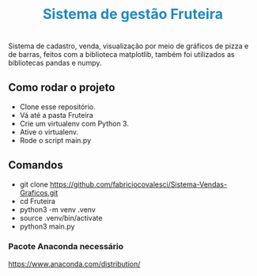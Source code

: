 
<div align="center">
  <h1 style="color:#1F89C6;padding:20px;">Sistema de gestão Fruteira</h1> 
</div>

 Sistema de cadastro, venda, visualização por meio de gráficos de pizza e de barras, feitos com a biblioteca matplotlib, também foi utilizados as bibliotecas pandas e numpy.
 
## Como rodar o projeto
* Clone esse repositório.
* Vá até a pasta Fruteira
* Crie um virtualenv com Python 3.
* Ative o virtualenv.
* Rode o script main.py

## Comandos
* git clone https://github.com/fabriciocovalesci/Sistema-Vendas-Graficos.git
* cd Fruteira
* python3 -m venv .venv
* source .venv/bin/activate
* python3 main.py


### Pacote Anaconda necessário
https://www.anaconda.com/distribution/

